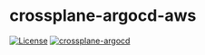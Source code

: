 # crossplane-argocd-aws

[![License](http://img.shields.io/:license-mit-blue.svg)](https://github.com/atrakic/crossplane-argocd-aws/blob/main/LICENSE)
[![crossplane-argocd](https://github.com/atrakic/crossplane-argocd-aws/actions/workflows/crossplane-argocd.yml/badge.svg)](https://github.com/atrakic/crossplane-argocd-aws/actions/workflows/crossplane-argocd.yml)
